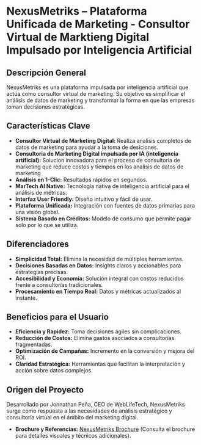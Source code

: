 # NexusMetriks – Plataforma Unificada de Marketing - Consultor Virtual de Marktieng Digital Impulsado por Inteligencia Artificial

## Descripción General
NexusMetriks es una plataforma impulsada por inteligencia artificial que actúa como consultor virtual de marketing. Su objetivo es simplificar el análisis de datos de marketing y transformar la forma en que las empresas toman decisiones estratégicas.

## Características Clave
- **Consultor Virtual de Marketing Digital:** Realiza analisis completos de datos de marketing para ayudar a la toma de desiciones.
- **Consultoria de Marketing Digital impulsada por IA (inteligencia artificial):** Solucion innovadora para el proceso de consultoria de marketing que reduce costos y tiempos en los analisis de datos de marketing
- **Análisis en 1-Clic:** Resultados rápidos en segundos.
- **MarTech AI Native:** Tecnología nativa de inteligencia artificial para el análisis de métricas.
- **Interfaz User Friendly:** Diseño intuitivo y fácil de usar.
- **Plataforma Unificada:** Integración con fuentes de datos primarias para una visión global.
- **Sistema Basado en Créditos:** Modelo de consumo que permite pagar solo por lo que se utiliza.

## Diferenciadores
- **Simplicidad Total:** Elimina la necesidad de múltiples herramientas.
- **Decisiones Basadas en Datos:** Insights claros y accionables para estrategias precisas.
- **Accesibilidad y Economía:** Solución integral con costos reducidos frente a consultorías tradicionales.
- **Procesamiento en Tiempo Real:** Datos y métricas actualizados al instante.

## Beneficios para el Usuario
- **Eficiencia y Rapidez:** Toma decisiones ágiles sin complicaciones.
- **Reducción de Costos:** Elimina gastos asociados a consultorías fragmentadas.
- **Optimización de Campañas:** Incremento en la conversión y mejora del ROI.
- **Claridad Estratégica:** Herramientas que facilitan la interpretación y acción sobre datos complejos.

## Origen del Proyecto
Desarrollado por Jonnathan Peña, CEO de WebLifeTech, NexusMetriks surge como respuesta a las necesidades de análisis estratégico y consultoría virtual en el ámbito del marketing digital.
- **Brochure y Referencias:** [NexusMetriks Brochure](#) (Consulta el brochure para detalles visuales y técnicos adicionales).
